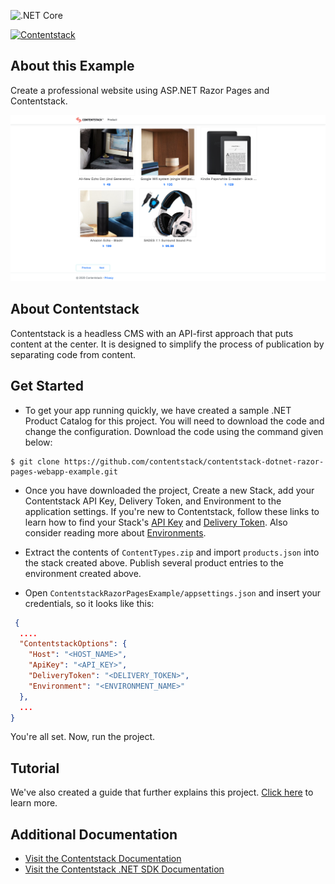 ![.NET Core](https://github.com/contentstack/contentstack-dotnet-razor-pages-webapp-example/workflows/.NET%20Core/badge.svg)

[![Contentstack](https://www.contentstack.com/docs/static/images/contentstack.png)](https://www.contentstack.com/)

## About this Example
Create a professional website using ASP.NET Razor Pages and Contentstack.

![Homepage Screenshot](Screenshots/product-catalog.png?raw=true "Homepage Screenshot")

## About Contentstack
Contentstack is a headless CMS with an API-first approach that puts content at the center. It is designed to simplify the process of publication by separating code from content.

## Get Started

 - To get your app running quickly, we have created a sample .NET Product Catalog for this project. You will need to download the code and change the configuration. Download the code using the command given below:
 
```
$ git clone https://github.com/contentstack/contentstack-dotnet-razor-pages-webapp-example.git
```
  
 - Once you have downloaded the project, Create a new Stack, add your Contentstack API Key, Delivery Token, and Environment to the application settings. If you're new to Contentstack, follow these links to learn how to find your Stack's [API Key](https://www.contentstack.com/docs/guide/stack#edit-a-stack) and [Delivery Token](https://www.contentstack.com/docs/guide/tokens#create-a-delivery-token). Also consider reading more about [Environments](https://www.contentstack.com/docs/guide/environments).

- Extract the contents of `ContentTypes.zip` and import `products.json` into the stack created above. Publish several product entries to the environment created above.

 - Open ```ContentstackRazorPagesExample/appsettings.json``` and insert your credentials, so it looks like this:
```json
 {
  ....
  "ContentstackOptions": {
    "Host": "<HOST_NAME>",
    "ApiKey": "<API_KEY>",
    "DeliveryToken": "<DELIVERY_TOKEN>",
    "Environment": "<ENVIRONMENT_NAME>"
  },
  ...
}
```

You're all set. Now, run the project.

## Tutorial
We've also created a guide that further explains this project. [Click here](https://www.contentstack.com/docs/developers/sample-apps/build-a-product-catalog-website-using-asp-net-razor-pages-and-contentstack-net-sdk/)
to learn more.

## Additional Documentation
 - [Visit the Contentstack Documentation](https://www.contentstack.com/docs/)
 - [Visit the Contentstack .NET SDK Documentation](https://github.com/contentstack/contentstack-dotnet)

